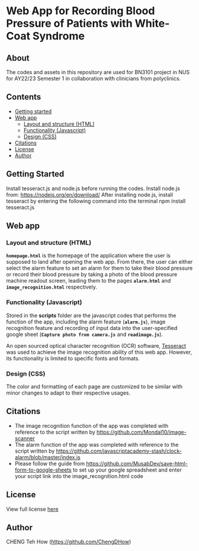 # Web App for Recording Blood Pressure of Patients with White-Coat Syndrome

## About
The codes and assets in this repository are used for BN3101 project in NUS for AY22/23 Semester 1 in collaboration with clinicians from polyclinics.

## Contents
- [Getting started](https://github.com/ChengDHow/Web-App-for-Recording-Blood-Pressure-of-Patients-with-White-Coat-Syndrome#getting-started)
- [Web app](https://github.com/ChengDHow/Web-App-for-Recording-Blood-Pressure-of-Patients-with-White-Coat-Syndrome#web-app)
  - [Layout and structure (HTML)](https://github.com/ChengDHow/Web-App-for-Recording-Blood-Pressure-of-Patients-with-White-Coat-Syndrome#layout-and-structure-html)
  - [Functionality (Javascript)](https://github.com/ChengDHow/Web-App-for-Recording-Blood-Pressure-of-Patients-with-White-Coat-Syndrome#functionality-javascript)
  - [Design (CSS)](https://github.com/ChengDHow/Web-App-for-Recording-Blood-Pressure-of-Patients-with-White-Coat-Syndrome#design-css)
- [Citations](https://github.com/ChengDHow/Web-App-for-Recording-Blood-Pressure-of-Patients-with-White-Coat-Syndrome#citations)
- [License](https://github.com/ChengDHow/Web-App-for-Recording-Blood-Pressure-of-Patients-with-White-Coat-Syndrome#license)
- [Author](https://github.com/ChengDHow/Web-App-for-Recording-Blood-Pressure-of-Patients-with-White-Coat-Syndrome#author)

## Getting Started
Install tesseract.js and node.js before running the codes.
Install node.js from: https://nodejs.org/en/download/
After installing node.js, install tesseract by entering the following command into the terminal
  npm install tesseract.js

## Web app

### Layout and structure (HTML)
**`homepage.html`** is the homepage of the application where the user is supposed to land after opening the web app. From there, the user can either select the alarm feature to set an alarm for them to take their blood pressure or record their blood pressure by taking a photo of the blood pressure machine readout screen, leading them to the pages **`alarm.html`** and **`image_recognition.html`** respectively.

### Functionality (Javascript)
Stored in the **scripts** folder are the javascript codes that performs the function of the app, including the alarm feature (**`alarm.js`**), image recognition feature and recording of input data into the user-specified google sheet (**`Capture photo from camera.js`** and **`readimage.js`**).

An open sourced optical character recognition (OCR) software, [Tesseract](https://github.com/tesseract-ocr/tesseract) was used to achieve the image recognition ability of this web app. However, its functionality is limited to specific fonts and formats.

### Design (CSS)
The color and formatting of each page are customized to be similar with minor changes to adapt to their respective usages. 

## Citations
- The image recognition function of the app was completed with reference to the script written by https://github.com/Mondal10/image-scanner
- The alarm function of the app was completed with reference to the script written by https://github.com/javascriptacademy-stash/clock-alarm/blob/master/index.js
- Please follow the guide from https://github.com/MusabDev/save-html-form-to-google-sheets to set up your google spreadsheet and enter your script link into the image_recognition.html code

## License
View full license [here](https://github.com/ChengDHow/Web-App-for-Recording-Blood-Pressure-of-Patients-with-White-Coat-Syndrome/blob/main/LICENSE.md)

## Author
CHENG Teh How (https://github.com/ChengDHow)
